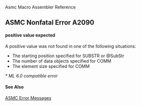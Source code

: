 Asmc Macro Assembler Reference

## ASMC Nonfatal Error A2090

#### positive value expected

A positive value was not found in one of the following situations:

*   The starting position specified for SUBSTR or @SubStr
*   The number of data objects specified for COMM
*   The element size specified for COMM

_* ML 6.0 compatible error_

#### See Also

[ASMC Error Messages](readme.md)